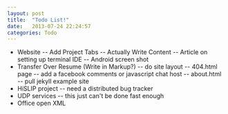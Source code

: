 ```yaml
---
layout: post
title:  "Todo List!"
date:   2013-07-24 22:24:57
categories: Todo
---
```


 - Website
   -- Add Project Tabs
   -- Actually Write Content
   -- Article on setting up terminal IDE
   -- Android screen shot
- Transfer Over Resume (Write in Markup?)
   -- do site layout
       -- 404.html page
       -- add a facebook comments or javascript chat host
       -- about.html
       -- pull jekyll example site
 - HiSLIP project
   -- need a distributed bug tracker
 - UDP services
   -- this just can't be done fast enough
 - Office open XML
